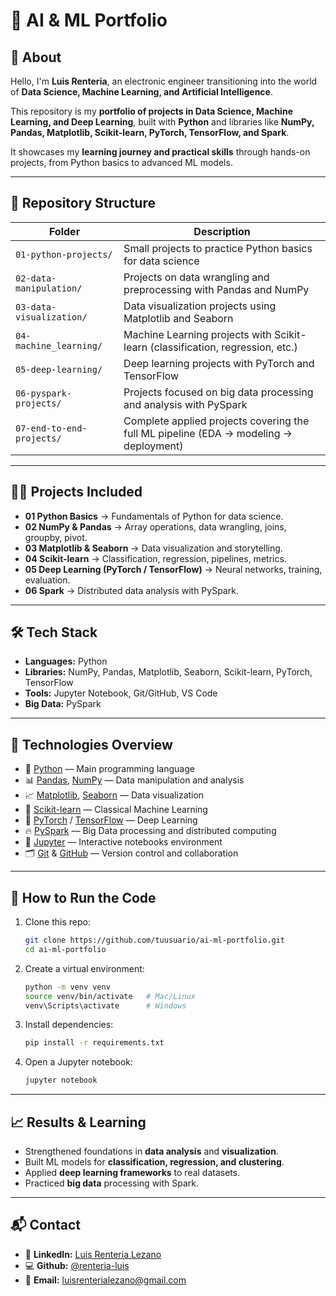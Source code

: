 # 🤖 AI & ML Portfolio  

## 👋 About
Hello, I'm **Luis Renteria**, an electronic engineer transitioning into the world of **Data Science, Machine Learning, and Artificial Intelligence**.

This repository is my **portfolio of projects in Data Science, Machine Learning, and Deep Learning**, built with **Python** and libraries like **NumPy, Pandas, Matplotlib, Scikit-learn, PyTorch, TensorFlow, and Spark**.  

It showcases my **learning journey and practical skills** through hands-on projects, from Python basics to advanced ML models.  

---

## 📂 Repository Structure  
 
| Folder                   | Description                                                                 |
|--------------------------|-----------------------------------------------------------------------------|
| `01-python-projects/`    | Small projects to practice Python basics for data science                   |
| `02-data-manipulation/`  | Projects on data wrangling and preprocessing with Pandas and NumPy          |
| `03-data-visualization/` | Data visualization projects using Matplotlib and Seaborn                    |
| `04-machine_learning/`   | Machine Learning projects with Scikit-learn (classification, regression, etc.) |
| `05-deep-learning/`      | Deep learning projects with PyTorch and TensorFlow                          |
| `06-pyspark-projects/`   | Projects focused on big data processing and analysis with PySpark            |
| `07-end-to-end-projects/`| Complete applied projects covering the full ML pipeline (EDA → modeling → deployment) |

---

## 🧑‍💻 Projects Included  
- **01 Python Basics** → Fundamentals of Python for data science.  
- **02 NumPy & Pandas** → Array operations, data wrangling, joins, groupby, pivot. 
- **03 Matplotlib & Seaborn** → Data visualization and storytelling.  
- **04 Scikit-learn** → Classification, regression, pipelines, metrics.  
- **05 Deep Learning (PyTorch / TensorFlow)** → Neural networks, training, evaluation.  
- **06 Spark** → Distributed data analysis with PySpark.  

---

## 🛠️ Tech Stack  
- **Languages:** Python  
- **Libraries:** NumPy, Pandas, Matplotlib, Seaborn, Scikit-learn, PyTorch, TensorFlow  
- **Tools:** Jupyter Notebook, Git/GitHub, VS Code  
- **Big Data:** PySpark  

---
## 🧩 Technologies Overview  

- 🐍 [Python](https://www.python.org/) — Main programming language  
- 📊 [Pandas](https://pandas.pydata.org/), [NumPy](https://numpy.org/) — Data manipulation and analysis  
- 📈 [Matplotlib](https://matplotlib.org/), [Seaborn](https://seaborn.pydata.org/) — Data visualization  
- 🤖 [Scikit-learn](https://scikit-learn.org/stable/) — Classical Machine Learning  
- 🧠 [PyTorch](https://pytorch.org/) / [TensorFlow](https://www.tensorflow.org/) — Deep Learning  
- 🔥 [PySpark](https://spark.apache.org/docs/latest/api/python/) — Big Data processing and distributed computing  
- 📓 [Jupyter](https://jupyter.org/) — Interactive notebooks environment  
- 🗂️ [Git](https://git-scm.com/) & [GitHub](https://github.com/) — Version control and collaboration  
 


---

## 🚀 How to Run the Code  
1. Clone this repo:  
   ```bash
   git clone https://github.com/tuusuario/ai-ml-portfolio.git
   cd ai-ml-portfolio
2. Create a virtual environment:
   ```bash
   python -m venv venv
   source venv/bin/activate   # Mac/Linux
   venv\Scripts\activate      # Windows
3. Install dependencies:
   ```bash
   pip install -r requirements.txt
4. Open a Jupyter notebook:
   ```bash
   jupyter notebook
   
---

## 📈 Results & Learning  
- Strengthened foundations in **data analysis** and **visualization**.  
- Built ML models for **classification, regression, and clustering**. 
- Applied **deep learning frameworks** to real datasets.  
- Practiced **big data** processing with Spark.


---

## 📬 Contact

- 💼 **LinkedIn:** [Luis Renteria Lezano](https://www.linkedin.com/in/luis-alberto-renteria-lezano-452696217/)
- 💻 **Github:** [@renteria-luis](https://github.com/renteria-luis)
- 📧 **Email:** luisrenterialezano@gmail.com

